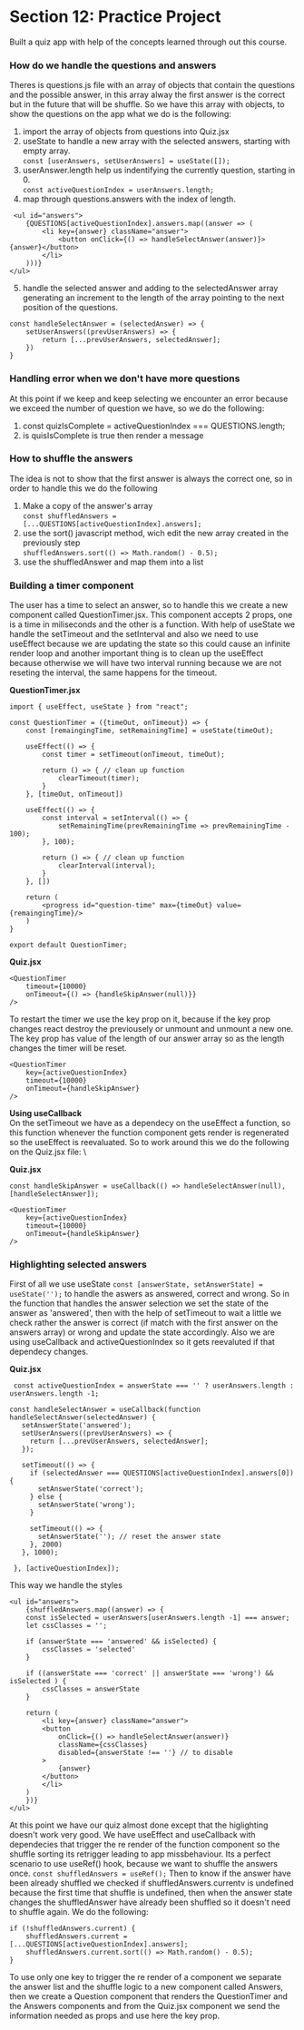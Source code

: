 # Section 12: Practice Project
Built a quiz app with help of the concepts learned through out this course. 

### How do we handle the questions and answers
Theres is questions.js file with an array of objects that contain the questions and the possible answer, in this array alway the first answer is the correct but in the future that will be shuffle. 
So we have this array with objects, to show the questions on the app what we do is the following:
1. import the array of objects from questions into Quiz.jsx
2. useState to handle a new array with the selected answers, starting with empty array. \
   `const [userAnswers, setUserAnswers] = useState([]);`
3. userAnswer.length help us indentifying the currently question, starting in 0. \
    `const activeQuestionIndex = userAnswers.length;`
4. map through questions.answers with the index of length.
~~~
 <ul id="answers">
    {QUESTIONS[activeQuestionIndex].answers.map((answer => (
        <li key={answer} className="answer">
            <button onClick={() => handleSelectAnswer(answer)}>{answer}</button>
        </li>
    )))}
</ul>
~~~
5. handle the selected answer and adding to the selectedAnswer array generating an increment to the length of the array pointing to the next position of the questions. 
~~~
const handleSelectAnswer = (selectedAnswer) => {
    setUserAnswers((prevUserAnswers) => {
        return [...prevUserAnswers, selectedAnswer];
    })
}
~~~
### Handling error when we don't have more questions
At this point if we keep and keep selecting we encounter an error because we exceed the number of question we have, so we do the following:
1. const quizIsComplete = activeQuestionIndex === QUESTIONS.length;
2. is quisIsComplete is true then render a message

### How to shuffle the answers
The idea is not to show that the first answer is always the correct one, so in order to handle this we do the following
1. Make a copy of the answer's array \
    `const shuffledAnswers = [...QUESTIONS[activeQuestionIndex].answers];`
2. use the sort() javascript method, wich edit the new array created in the previously step \
    `shuffledAnswers.sort(() => Math.random() - 0.5);`
3. use the shuffledAnswer and map them into a list

### Building a timer component 
The user has a time to select an answer, so to handle this we create a new component called QuestionTimer.jsx. 
This component accepts 2 props, one is a time in miliseconds and the other is a function. 
With help of useState we handle the setTimeout and the setInterval and also we need to use useEffect because we are updating the state so this could cause an infinite render loop and another important thing is to clean up the useEffect because otherwise we will have two interval running because we are not reseting the interval, the same happens for the timeout.

**QuestionTimer.jsx**
~~~
import { useEffect, useState } from "react";

const QuestionTimer = ({timeOut, onTimeout}) => {
    const [remaingingTime, setRemainingTime] = useState(timeOut);

    useEffect(() => {
        const timer = setTimeout(onTimeout, timeOut);

        return () => { // clean up function
            clearTimeout(timer);
        }
    }, [timeOut, onTimeout])

    useEffect(() => {
        const interval = setInterval(() => {
            setRemainingTime(prevRemainingTime => prevRemainingTime - 100);
        }, 100);

        return () => { // clean up function
            clearInterval(interval);
        }
    }, [])

    return (
        <progress id="question-time" max={timeOut} value={remaingingTime}/>
    )
}

export default QuestionTimer;
~~~
**Quiz.jsx**
~~~
<QuestionTimer
    timeout={10000}
    onTimeout={() => {handleSkipAnswer(null)}}
/>
~~~

To restart the timer we use the key prop on it, because if the key prop changes react destroy the previousely or unmount and unmount a new one. The key prop has value of the length of our answer array so as the length changes the timer will be reset. 
~~~
<QuestionTimer
    key={activeQuestionIndex}
    timeout={10000}
    onTimeout={handleSkipAnswer}
/>
~~~

**Using useCallback** \
On the setTimeout we have as a dependecy on the useEffect a function, so this function whenever the function component gets render is regenerated so the useEffect is reevaluated. So to work around this we do the following on the Quiz.jsx file: \

**Quiz.jsx**
~~~
const handleSkipAnswer = useCallback(() => handleSelectAnswer(null), [handleSelectAnswer]);

<QuestionTimer
    key={activeQuestionIndex}
    timeout={10000}
    onTimeout={handleSkipAnswer}
/>
~~~

### Highlighting selected answers 
 First of all we use useState `const [answerState, setAnswerState] = useState('');` to handle the aswers as answered, correct and wrong. 
 So in the function that handles the answer selection we set the state of the answer as 'answered', then with the help of setTimeout to wait a little we check rather the answer is correct (if match with the first answer on the answers array) or wrong and update the state accordingly.
 Also we are using useCallback and activeQuestionIndex so it gets reevaluted if that dependecy changes.

**Quiz.jsx**
 ~~~
  const activeQuestionIndex = answerState === '' ? userAnswers.length : userAnswers.length -1;

 const handleSelectAnswer = useCallback(function handleSelectAnswer(selectedAnswer) {
    setAnswerState('answered');
    setUserAnswers((prevUserAnswers) => {
      return [...prevUserAnswers, selectedAnswer];
    });

    setTimeout(() => {
      if (selectedAnswer === QUESTIONS[activeQuestionIndex].answers[0]) {
        setAnswerState('correct');
      } else {
        setAnswerState('wrong');
      }

      setTimeout(() => {
        setAnswerState(''); // reset the answer state
      }, 2000)
    }, 1000);

  }, [activeQuestionIndex]);
~~~
This way we handle the styles
~~~
<ul id="answers">
    {shuffledAnswers.map((answer) => {
    const isSelected = userAnswers[userAnswers.length -1] === answer;
    let cssClasses = '';

    if (answerState === 'answered' && isSelected) {
        cssClasses = 'selected'
    } 

    if ((answerState === 'correct' || answerState === 'wrong') && isSelected ) {
        cssClasses = answerState
    }

    return (
        <li key={answer} className="answer">
        <button 
            onClick={() => handleSelectAnswer(answer)} 
            className={cssClasses}
            disabled={answerState !== ''} // to disable
        >
            {answer}
        </button>
        </li>
    )
    })}
</ul>
~~~

At this point we have our quiz almost done except that the higlighting doesn't work very good. We have useEffect and useCallback with dependecies that trigger the re render of the function component so the shuffle sorting its retrigger leading to app missbehaviour. 
Its a perfect scenario to use useRef() hook, because we want to shuffle the answers once. `const shuffledAnswers = useRef();`
Then to know if the answer have been already shuffled we checked if shuffledAnswers.currentv is undefined because the first time that shuffle is undefined, then when the answer state changes the shuffledAnswer have already been shuffled so it doesn't need to shuffle again. We do the following: 
~~~
if (!shuffledAnswers.current) { 
    shuffledAnswers.current = [...QUESTIONS[activeQuestionIndex].answers];
    shuffledAnswers.current.sort(() => Math.random() - 0.5);
}
~~~

To use only one key to trigger the re render of a component we separate the answer list and the shuffle logic to a new component called Answers, then we create a Question component that renders the QuestionTimer and the Answers components and from the Quiz.jsx component we send the information needed as props and use here the key prop. 
